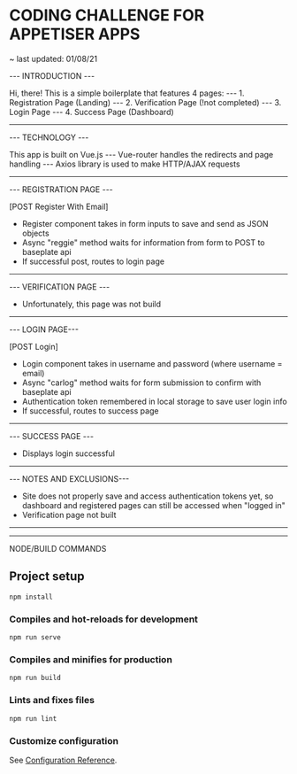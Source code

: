 # CODING CHALLENGE FOR APPETISER APPS
~ last updated: 01/08/21

--- INTRODUCTION ---

Hi, there! This is a simple boilerplate that features 4 pages:
--- 1. Registration Page (Landing)
--- 2. Verification Page (!not completed)
--- 3. Login Page
--- 4. Success Page (Dashboard)

--------------------

--- TECHNOLOGY ---

This app is built on Vue.js
--- Vue-router handles the redirects and page handling
--- Axios library is used to make HTTP/AJAX requests

------------------

--- REGISTRATION PAGE ---

[POST Register With Email]
- Register component takes in form inputs to save and send as JSON objects
- Async "reggie" method waits for information from form to POST to baseplate api
- If successful post, routes to login page

------------------

--- VERIFICATION PAGE ---

- Unfortunately, this page was not build

------------------

--- LOGIN PAGE---

[POST Login]
- Login component takes in username and password (where username = email)
- Async "carlog" method waits for form submission to confirm with baseplate api
- Authentication token remembered in local storage to save user login info
- If successful, routes to success page

------------------

--- SUCCESS PAGE ---

- Displays login successful

------------------

--- NOTES AND EXCLUSIONS---

- Site does not properly save and access authentication tokens yet, so dashboard and registered pages can still be accessed when "logged in"
- Verification page not built

------------------


------------------
NODE/BUILD COMMANDS

## Project setup
```
npm install
```

### Compiles and hot-reloads for development
```
npm run serve
```

### Compiles and minifies for production
```
npm run build
```

### Lints and fixes files
```
npm run lint
```

### Customize configuration
See [Configuration Reference](https://cli.vuejs.org/config/).
